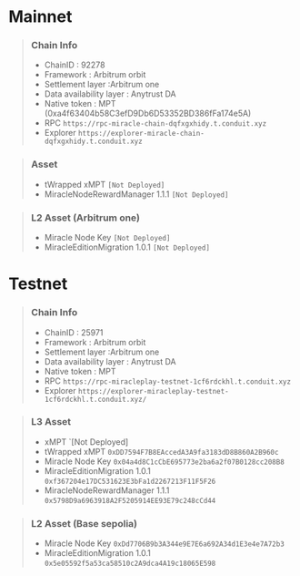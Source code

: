 # Mainnet
>### Chain Info
> * ChainID : 92278
> * Framework : Arbitrum orbit
> * Settlement layer :Arbitrum one
> * Data availability layer : Anytrust DA
> * Native token : MPT (0xa4f63404b58C3efD9Db6D53352BD386fFa174e5A)
> * RPC `https://rpc-miracle-chain-dqfxgxhidy.t.conduit.xyz`
> * Explorer `https://explorer-miracle-chain-dqfxgxhidy.t.conduit.xyz`

>### Asset
> * tWrapped xMPT `[Not Deployed]`
> * MiracleNodeRewardManager 1.1.1 `[Not Deployed]`

>### L2 Asset (Arbitrum one)
> * Miracle Node Key `[Not Deployed]`
> * MiracleEditionMigration 1.0.1 `[Not Deployed]`

# Testnet
>### Chain Info
> * ChainID : 25971
> * Framework : Arbitrum orbit
> * Settlement layer :Arbitrum one
> * Data availability layer : Anytrust DA
> * Native token : MPT
> * RPC `https://rpc-miracleplay-testnet-1cf6rdckhl.t.conduit.xyz`
> * Explorer `https://explorer-miracleplay-testnet-1cf6rdckhl.t.conduit.xyz/`

>### L3 Asset
> * xMPT `[Not Deployed]
> * tWrapped xMPT `0xDD7594F7B8EAccedA3A9fa3183dD8B860A2B960c`
> * Miracle Node Key `0x04a4d8C1cCbE695773e2ba6a2f07B0128cc208B8`
> * MiracleEditionMigration 1.0.1 `0xf367204e17DC531623E3bFa1d2267213F11F5F26`
> * MiracleNodeRewardManager 1.1.1 `0x5798D9a6963918A2F5205914EE93E79c248cCd44`

>### L2 Asset (Base sepolia)
> * Miracle Node Key `0xDd7706B9b3A344e9E7E6a692A34d1E3e4e7A72b3`
> * MiracleEditionMigration 1.0.1 `0x5e05592f5a53ca58510c2A9dca4A19c18065E598`